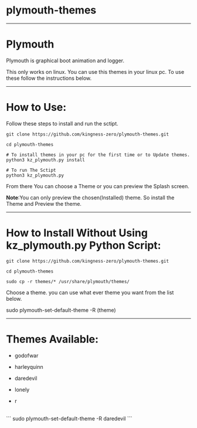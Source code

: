 # plymouth-themes

----
Plymouth
=
Plymouth is graphical boot animation and logger.

This only works on linux. You can use this themes in your linux pc. To use these follow the instructions below. 

-----
How to Use:
=

Follow these steps to install and run the sctipt.

```
git clone https://github.com/kingness-zero/plymouth-themes.git

cd plymouth-themes

# To install themes in your pc for the first time or to Update themes.
python3 kz_plymouth.py install

# To run The Sctipt
python3 kz_plymouth.py
```

From there You can choose a Theme or you can preview the Splash screen.

**Note**:You can only preview the chosen(Installed) theme. So install the Theme and Preview the theme.

-----
How to Install Without Using kz_plymouth.py Python Script:
=

```
git clone https://github.com/kingness-zero/plymouth-themes.git

cd plymouth-themes

sudo cp -r themes/* /usr/share/plymouth/themes/
```

Choose a theme.
you can use what ever theme you want from the list below.

sudo plymouth-set-default-theme -R (theme)

-------
Themes Available:
=

* godofwar

* harleyquinn

* daredevil

* lonely

* r

<br />
```
sudo plymouth-set-default-theme -R daredevil
```
